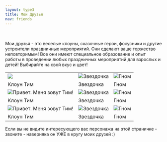 ```yaml
---
layout: type3
title: Мои Друзья
nav: friends
---
```

<script language="JavaScript">
if (parseInt(navigator.appVersion)>= 4)
{
if (navigator.appName == "Netscape")
{
layerStyleRef="layer.";
layerRef="document.layers";
styleSwitch="";
}
else
{
layerStyleRef="layer.style.";
layerRef="document.all";
styleSwitch=".style";
}
}

function show(layerName)
{
if (parseInt(navigator.appVersion)>= 4)
{
eval(layerRef+'["'+layerName+'"]'+styleSwitch+'.visibility="visible"');
}
}

function cls(layerName){
if (parseInt(navigator.appVersion)>= 4) 
{
eval(layerRef+'["'+layerName+'"]'+styleSwitch+'.visibility="hidden"');
}
}
</script>
<style type="text/css">
#text1 {HEIGHT: 80px; LEFT: 0px; POSITION: absolute; TOP: 50px; VISIBILITY: hidden; WIDTH: 250px; Z-INDEX: 10}
A { text-decoration: none; }
A:hover { color: #FF0000; text-decoration: underline; }
</style>


<br><br>
Мои друзья - это веселые клоуны, сказочные герои, фокусники и другие устроители праздничных мероприятий. Они сделают ваше торжество неповторимым! Все они имеют специальное образование и опыт работы в проведении любых праздничных мероприятий для взрослых и детей! Выбирайте на свой вкус и цвет!
 


<p><center><table>
<tr><td><a href="javascript:alert('Вот такая неслабенькая подсказочка...')" onmouseout="cls("text1");" onmouseover="show("text1");"><img src="../img/tim.jpg"></a></td><td><img src="../img/zvezdochka.jpg" alt="Звездочка"></td><td><img src="../img/gnom.jpg" alt="Гном"></img></td></tr>
<tr><td> Клоун Тим </td><td>Звездочка</td><td>Гном</td></tr>
<tr><td><a href="../tim/Tim.html" target="_blank"><img src="../img/tim.jpg" alt="Привет. Меня зовут Тим!"></a></td><td><img src="../img/zvezdochka.jpg" alt="Звездочка"></td><td><img src="../img/gnom.jpg" alt="Гном"></img></td></tr>
<tr><td> Клоун Тим </td><td>Звездочка</td><td>Гном</td></tr>
<tr><td><a href="../tim/Tim.html" target="_blank"><img src="../img/tim.jpg" alt="Привет. Меня зовут Тим!"></a></td><td><img src="../img/zvezdochka.jpg" alt="Звездочка"></td><td><img src="../img/gnom.jpg" alt="Гном"></img></td></tr>
<tr><td> Клоун Тим </td><td>Звездочка</td><td>Гном</td></tr>
</table></center></p>

Если вы не видите интересующего вас персонажа на этой страничке - звоните - наверняка он УЖЕ в кругу моих друзей :)  

<table align="left" id="text1" border="1" width="100%" cellspacing="0" cellpadding="5" style="HEIGHT: 80px; LEFT: 300px; TOP: 380px; WIDTH: 300px">
<tr><td bgcolor="#FFFFE1">Привет. Меня зовут Тим!
Клоун Тим оставит у Вашего ребенка самые незабываемые и яркие впечатления. Конкурсы, игры, легкий аквагрим, веселые эстафеты - все это уже включено в нашу игровую интерактивную программу. Для каждого ребенка подарок - игрушка из шара для моделирования. Также Вы можете пригласить на детский праздник вместе с клоуном Тимом какого-либо еще другого персонажа. Мероприятие проходит активно, смешно и весело.
Веселятся все!
</td></tr></table>
